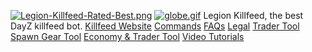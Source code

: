 [![Legion-Killfeed-Rated-Best.png](https://i.postimg.cc/5NGsshBK/Legion-Killfeed-Rated-Best.png)](https://postimg.cc/hfL8j33V)
[![globe.gif](https://i.postimg.cc/2yjwBVjK/globe.gif)](https://postimg.cc/ph78wVFf)
Legion Killfeed, the best DayZ killfeed bot.
[Killfeed Website](https://killfeed.co/)
[Commands](https://killfeed.co/commands)
[FAQs](https://killfeed.co/faq)
[Legal](https://killfeed.co/legal)
[Trader Tool](https://killfeed.co/shoppi)
[Spawn Gear Tool](https://killfeed.co/spawn-gear-tool)
[Economy & Trader Tool](https://killfeed.co/tools)
[Video Tutorials](https://killfeed.co/videos)
